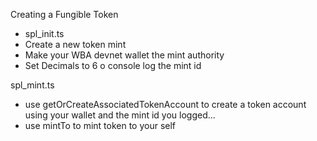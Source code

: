 Creating a Fungible Token

- spl_init.ts
- Create a new token mint
- Make your WBA devnet wallet the mint authority
- Set Decimals to 6 o console log the mint id

spl_mint.ts

- use getOrCreateAssociatedTokenAccount to create a token account using your wallet and the mint id you logged...
- use mintTo to mint token to your self
